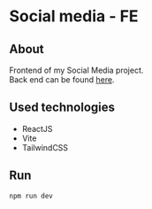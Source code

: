 #   Social media - FE
##  About
Frontend of my Social Media project.
<br>
Back end can be found [here](https://github.com/krizek79/social_media_be).
<br>

##  Used technologies
- ReactJS
- Vite
- TailwindCSS
##  Run
``npm run dev``